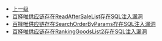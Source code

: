 * [上一级](docs/wy876_poc/)
* [百择唯供应链存在ReadAfterSaleList存在SQL注入漏洞](docs/wy876_poc/%E7%99%BE%E6%8B%A9%E5%94%AF%E4%BE%9B%E5%BA%94%E9%93%BE/%E7%99%BE%E6%8B%A9%E5%94%AF%E4%BE%9B%E5%BA%94%E9%93%BE%E5%AD%98%E5%9C%A8ReadAfterSaleList%E5%AD%98%E5%9C%A8SQL%E6%B3%A8%E5%85%A5%E6%BC%8F%E6%B4%9E.md)
* [百择唯供应链存在SearchOrderByParams存在SQL注入漏洞](docs/wy876_poc/%E7%99%BE%E6%8B%A9%E5%94%AF%E4%BE%9B%E5%BA%94%E9%93%BE/%E7%99%BE%E6%8B%A9%E5%94%AF%E4%BE%9B%E5%BA%94%E9%93%BE%E5%AD%98%E5%9C%A8SearchOrderByParams%E5%AD%98%E5%9C%A8SQL%E6%B3%A8%E5%85%A5%E6%BC%8F%E6%B4%9E.md)
* [百择唯供应链存在RankingGoodsList2存在SQL注入漏洞](docs/wy876_poc/%E7%99%BE%E6%8B%A9%E5%94%AF%E4%BE%9B%E5%BA%94%E9%93%BE/%E7%99%BE%E6%8B%A9%E5%94%AF%E4%BE%9B%E5%BA%94%E9%93%BE%E5%AD%98%E5%9C%A8RankingGoodsList2%E5%AD%98%E5%9C%A8SQL%E6%B3%A8%E5%85%A5%E6%BC%8F%E6%B4%9E.md)

